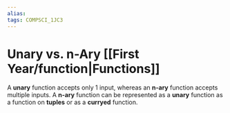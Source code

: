 ```yaml
---
alias:
tags: COMPSCI_1JC3
---
```

# Unary vs. n-Ary [[First Year/function|Functions]]
A **unary** function accepts only 1 input, whereas an **n-ary** function accepts multiple inputs. A **n-ary** function can be represented as a **unary** function as a function on **tuples** or as a **curryed** function.